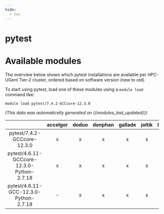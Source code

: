 ```yaml
---
hide:
  - toc
---
```


pytest
======

# Available modules


The overview below shows which pytest installations are available per HPC-UGent Tier-2 cluster, ordered based on software version (new to old).

To start using pytest, load one of these modules using a `module load` command like:

```shell
module load pytest/7.4.2-GCCcore-12.3.0
```

*(This data was automatically generated on {{modules_last_updated}})*  

| |accelgor|doduo|donphan|gallade|joltik|litleo|shinx|
| :---: | :---: | :---: | :---: | :---: | :---: | :---: | :---: |
|pytest/7.4.2-GCCcore-12.3.0|x|x|x|x|x|x|x|
|pytest/4.6.11-GCCcore-12.3.0-Python-2.7.18|x|x|x|x|x|x|x|
|pytest/4.6.11-GCC-12.3.0-Python-2.7.18|-|x|x|x|x|x|x|
